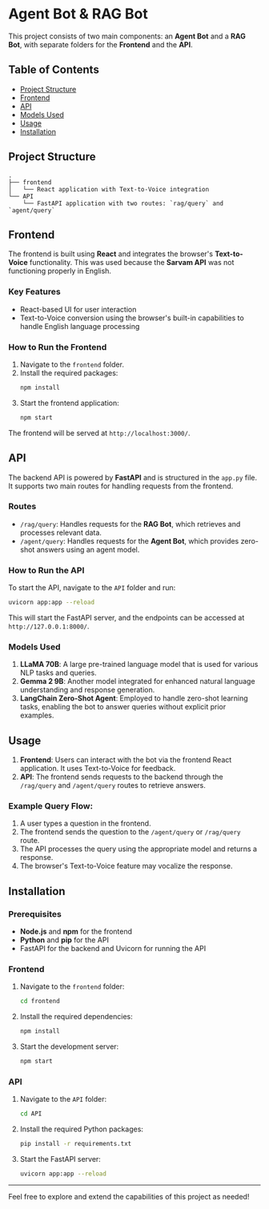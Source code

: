 
# Agent Bot & RAG Bot

This project consists of two main components: an **Agent Bot** and a **RAG Bot**, with separate folders for the **Frontend** and the **API**.

## Table of Contents
- [Project Structure](#project-structure)
- [Frontend](#frontend)
- [API](#api)
- [Models Used](#models-used)
- [Usage](#usage)
- [Installation](#installation)

## Project Structure
```
.
├── frontend
│   └── React application with Text-to-Voice integration
└── API
    └── FastAPI application with two routes: `rag/query` and `agent/query`
```

## Frontend
The frontend is built using **React** and integrates the browser's **Text-to-Voice** functionality. This was used because the **Sarvam API** was not functioning properly in English.

### Key Features
- React-based UI for user interaction
- Text-to-Voice conversion using the browser's built-in capabilities to handle English language processing

### How to Run the Frontend
1. Navigate to the `frontend` folder.
2. Install the required packages:
    ```bash
    npm install
    ```
3. Start the frontend application:
    ```bash
    npm start
    ```
The frontend will be served at `http://localhost:3000/`.

## API
The backend API is powered by **FastAPI** and is structured in the `app.py` file. It supports two main routes for handling requests from the frontend.

### Routes
- `/rag/query`: Handles requests for the **RAG Bot**, which retrieves and processes relevant data.
- `/agent/query`: Handles requests for the **Agent Bot**, which provides zero-shot answers using an agent model.

### How to Run the API
To start the API, navigate to the `API` folder and run:

```bash
uvicorn app:app --reload
```

This will start the FastAPI server, and the endpoints can be accessed at `http://127.0.0.1:8000/`.

### Models Used
1. **LLaMA 70B**: A large pre-trained language model that is used for various NLP tasks and queries.
2. **Gemma 2 9B**: Another model integrated for enhanced natural language understanding and response generation.
3. **LangChain Zero-Shot Agent**: Employed to handle zero-shot learning tasks, enabling the bot to answer queries without explicit prior examples.

## Usage
1. **Frontend**: Users can interact with the bot via the frontend React application. It uses Text-to-Voice for feedback.
2. **API**: The frontend sends requests to the backend through the `/rag/query` and `/agent/query` routes to retrieve answers.

### Example Query Flow:
1. A user types a question in the frontend.
2. The frontend sends the question to the `/agent/query` or `/rag/query` route.
3. The API processes the query using the appropriate model and returns a response.
4. The browser's Text-to-Voice feature may vocalize the response.

## Installation

### Prerequisites
- **Node.js** and **npm** for the frontend
- **Python** and **pip** for the API
- FastAPI for the backend and Uvicorn for running the API

### Frontend
1. Navigate to the `frontend` folder:
    ```bash
    cd frontend
    ```
2. Install the required dependencies:
    ```bash
    npm install
    ```
3. Start the development server:
    ```bash
    npm start
    ```

### API
1. Navigate to the `API` folder:
    ```bash
    cd API
    ```
2. Install the required Python packages:
    ```bash
    pip install -r requirements.txt
    ```
3. Start the FastAPI server:
    ```bash
    uvicorn app:app --reload
    ```

---

Feel free to explore and extend the capabilities of this project as needed!
